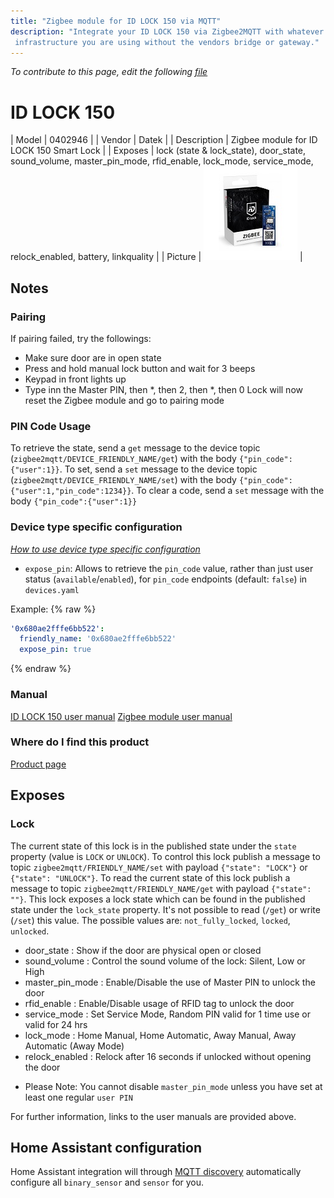 ```yaml
---
title: "Zigbee module for ID LOCK 150 via MQTT"
description: "Integrate your ID LOCK 150 via Zigbee2MQTT with whatever smart home
 infrastructure you are using without the vendors bridge or gateway."
---
```


*To contribute to this page, edit the following
[file](https://github.com/Koenkk/zigbee2mqtt.io/blob/master/docs/devices/0402946.md)*

# ID LOCK 150

| Model | 0402946  |
| Vendor  | Datek  |
| Description | Zigbee module for ID LOCK 150 Smart Lock |
| Exposes | lock (state & lock_state), door_state, sound_volume, master_pin_mode, rfid_enable, lock_mode, 
service_mode, relock_enabled, battery, linkquality |
| Picture | ![Zigbee module ID LOCK 150](../images/devices/0402946.jpg) |

## Notes


### Pairing
If pairing failed, try the followings:
- Make sure door are in open state
- Press and hold manual lock button and wait for 3 beeps
- Keypad in front lights up
- Type inn the Master PIN, then *, then 2, then *, then 0
Lock will now reset the Zigbee module and go to pairing mode 

### PIN Code Usage
To retrieve the state, send a `get` message to the device topic (`zigbee2mqtt/DEVICE_FRIENDLY_NAME/get`) with the body `{"pin_code":{"user":1}}`. To set, send a `set` message to the device topic (`zigbee2mqtt/DEVICE_FRIENDLY_NAME/set`) with the body `{"pin_code":{"user":1,"pin_code":1234}}`. To clear a code, send a `set` message with the body `{"pin_code":{"user":1}}`

### Device type specific configuration
*[How to use device type specific configuration](../information/configuration.md)*

* `expose_pin`: Allows to retrieve the `pin_code` value, rather than just user status (`available`/`enabled`), for `pin_code` endpoints (default: `false`) in `devices.yaml`

Example:
{% raw %}
```yaml
'0x680ae2fffe6bb522':
  friendly_name: '0x680ae2fffe6bb522'
  expose_pin: true
```
{% endraw %}

### Manual
[ID LOCK 150 user manual](https://idlock.no/wp-content/uploads/2018/03/20180123-001-IDL150-UserManual.pdf)
[Zigbee module user manual](https://idlock.no/wp-content/uploads/2020/11/User-Manual-Zigbee-module_EN_v0.4.pdf)

### Where do I find this product
[Product page](https://shop.evasmart.no/produkt/smarthus/id-lock-dorlaspakke)


## Exposes

### Lock 
The current state of this lock is in the published state under the `state` property (value is `LOCK` or `UNLOCK`).
To control this lock publish a message to topic `zigbee2mqtt/FRIENDLY_NAME/set` with payload `{"state": "LOCK"}` or `{"state": "UNLOCK"}`.
To read the current state of this lock publish a message to topic `zigbee2mqtt/FRIENDLY_NAME/get` with payload `{"state": ""}`.
This lock exposes a lock state which can be found in the published state under the `lock_state` property. It's not possible to read (`/get`) or write (`/set`) this value. The possible values are: `not_fully_locked`, `locked`, `unlocked`.

- door_state      : Show if the door are physical open or closed
- sound_volume    : Control the sound volume of the lock: Silent, Low or High
- master_pin_mode : Enable/Disable the use of Master PIN to unlock the door
- rfid_enable     : Enable/Disable usage of RFID tag to unlock the door
- service_mode    : Set Service Mode, Random PIN valid for 1 time use or valid for 24 hrs
- lock_mode       : Home Manual, Home Automatic, Away Manual, Away Automatic (Away Mode)
- relock_enabled  : Relock after 16 seconds if unlocked without opening the door

* Please Note: You cannot disable `master_pin_mode` unless you have set at least one regular `user PIN`

For further information, links to the user manuals are provided above. 


## Home Assistant configuration
Home Assistant integration will through [MQTT discovery](../integration/home_assistant) automatically configure all `binary_sensor` and `sensor` for you.

